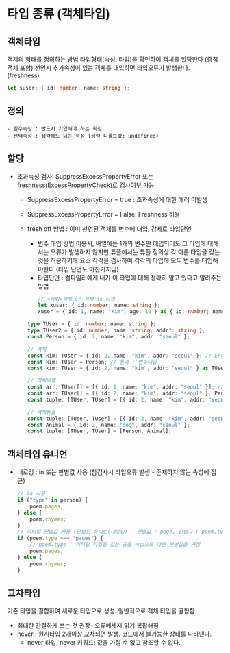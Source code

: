 # 타입 종류 (객체타입)

## 객체타입

객제의 형태를 정의하는 방법 타입형태(속성, 타입)을 확인하여 객체를 할당한다 (중첩 객체 포함)
선언시 추가속성이 있는 객체를 대입하면 타입오류가 발생한다. (freshness)

```typescript
let suser: { id: number; name: string };
```

## 정의

    - 필수속성 : 반드시 기입해야 하는 속성
    - 선택속성 : 생략해도 되는 속성 (생략 디폴트값: undefined)

## 할당

-   초과속성 검사: SuppressExcessPropertyError 또는 freshness(ExcessPropertyCheck)로 검사여부 가능

    -   SuppressExcessPropertyError = true : 초과속성에 대한 에러 미발생
    -   SuppressExcessPropertyError = False: Freshness 허용
    -   fresh off 방법 : 이미 선언된 객체를 변수에 대입, 강제로 타입단언

        -   변수 대입 방법 이용시, 배열에는 1개의 변수만 대입되어도 그 타입에 대해서는 오류가 발생하지 않지만 튜플에서는 튜플 정의상 각 다른 타입을 갖는 것을 허용하기에 요소 각각을 검사하여 각각의 타입에 모두 변수를 대입해야한다.(타입 단언도 마찬가지임)
        -   타입단언 : 컴파일러에게 내가 이 타입에 대해 정확히 알고 있다고 알려주는 방법
            ```typescript
            // <타입>객체 or 객체 as 타입
            let xuser: { id: number; name: string };
            xuser = { id: 1, name: "kim", age: 10 } as { id: number; name: string };
            ```

        ```typescript
        type TUser = { id: number; name: string };
        type TUser2 = { id: number; name: string; addr?: string };
        const Person = { id: 2, name: "kim", addr: "seoul" };

        // 객체
        const kim: TUser = { id: 2, name: "kim", addr: "seoul" }; // Error : freshness
        const kim: TUser = Person; // 통과 : 변수대입
        const kim: TUser = { id: 2, name: "kim", addr: "seoul" } as TUser; // 통과 : 타입단언

        // 객체배열
        const arr: TUser[] = [{ id: 1, name: "kim", addr: "seoul" }]; // Error : freshness
        const arr: TUser[] = [{ id: 2, name: "kim", addr: "seoul" }, Person]; // 통과 : 변수대입
        const tuple: [TUser, TUser] = [{ id: 2, name: "kim", addr: "seoul" }, Person]; // Error : 튜플은 각각을 검사하므로 에러

        // 객체튜플
        const tuple: [TUser, TUser] = [{ id: 3, name: "kim", addr: "seoul" } as TUser, Person];
        const Animal = { id: 2, name: "dog", addr: "seoul" };
        const tuple: [TUser, TUser] = [Person, Animal];
        ```

## 객체타입 유니언

-   내로잉 : in 또는 판별값 사용 (참검사시 타입오류 발생 - 존재하지 않는 속성에 접근)
    ```typescript
    // in 사용
    if ("type" in person) {
        poem.pages;
    } else {
        poem.rhymes;
    }
    // 리터럴 판별값 사용 (판별된 유니언(내로잉) - 판별값 : page, 판별자 : poem.type === "pages")
    if (poem.type === "pages") {
        // poem.type : 리터럴 타입을 갖는 공통 속성으로 다른 판별값을 가짐
        poem.pages;
    } else {
        poem.rhymes;
    }
    ```

## 교차타입

기존 타입을 결합하여 새로운 타입으로 생성. 일반적으로 객체 타입을 결합함

-   최대한 간결하게 쓰는 것 권장- 오류메세지 읽기 복잡해짐
-   never : 원시타입 2개이상 교차되면 발생. 코드에서 불가능한 상태를 나타낸다.
    -   never 타입, never 키워드: 값을 가질 수 없고 참조할 수 없다.
